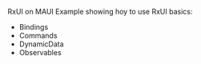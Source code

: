 RxUI on MAUI
Example showing hoy to use RxUI basics:
- Bindings
- Commands
- DynamicData
- Observables
